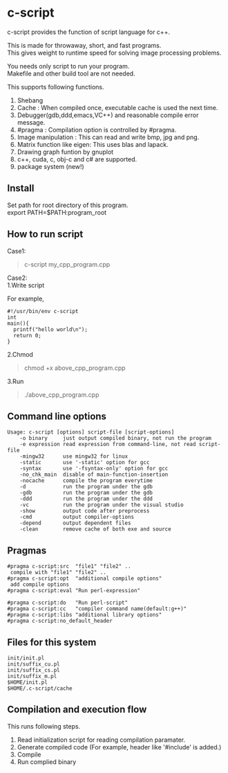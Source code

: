 c-script
========

c-script provides the function of script language for c++.

This is made for throwaway, short, and fast programs.  
This gives weight to runtime speed for solving image processing problems.

You needs only script to run your program.  
Makefile and other build tool are not needed.

This supports following functions.

1. Shebang
2. Cache    : When compiled once, executable cache is used the next time.
3. Debugger(gdb,ddd,emacs,VC++) and reasonable compile error message.
4. #pragma  : Compilation option is controlled by #pragma.
5. Image manipulation : This can read and write bmp, jpg and png.
6. Matrix function like eigen: This uses blas and lapack.
7. Drawing graph funtion by gnuplot
8. c++, cuda, c, obj-c and c# are supported.
9. package system (new!)

Install
-------
Set path for root directory of this program.  
export PATH=$PATH:program_root

How to run script
-----------------
Case1:
>c-script my_cpp_program.cpp

Case2:  
1.Write script  

For example,
~~~~~~
#!/usr/bin/env c-script
int
main(){
  printf("hello world\n");
  return 0;
}
~~~~~~

2.Chmod

>chmod +x above_cpp_program.cpp

3.Run

>./above_cpp_program.cpp

Command line options
--------------------
~~~~~~
Usage: c-script [options] script-file [script-options]
    -o binary     just output compiled binary, not run the program
    -e expression read expression from command-line, not read script-file
    -mingw32      use mingw32 for linux
    -static       use '-static' option for gcc
    -syntax       use '-fsyntax-only' option for gcc
    -no_chk_main  disable of main-function-insertion
    -nocache      compile the program everytime
    -d            run the program under the gdb
    -gdb          run the program under the gdb
    -ddd          run the program under the ddd
    -vc           run the program under the visual studio
    -show         output code after preprocess
    -cmd          output compiler-options
    -depend       output dependent files
    -clean        remove cache of both exe and source
~~~~~~


Pragmas
-------
~~~~~~
#pragma c-script:src  "file1" "file2" ..
 compile with "file1" "file2" ..
#pragma c-script:opt  "additional compile options"
 add compile options 
#pragma c-script:eval "Run perl-expression"
 
#pragma c-script:do   "Run perl-script"
#pragma c-script:cc   "compiler command name(default:g++)"
#pragma c-script:libs "additional library options"
#pragma c-script:no_default_header
~~~~~~


Files for this system
---------------------
~~~~~~
init/init.pl
init/suffix_cu.pl
init/suffix_cs.pl
init/suffix_m.pl
$HOME/init.pl
$HOME/.c-script/cache
~~~~~~



Compilation and execution flow
------------------------------

This runs following steps.

1. Read initialization script for reading compilation paramater.
2. Generate compiled code (For example, header like '#include' is added.)
3. Compile 
4. Run complied binary

